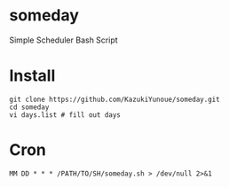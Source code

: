 # someday
  Simple Scheduler Bash Script

# Install
    git clone https://github.com/KazukiYunoue/someday.git
    cd someday
    vi days.list # fill out days

# Cron
    MM DD * * * /PATH/TO/SH/someday.sh > /dev/null 2>&1
